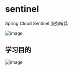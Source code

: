 # sentinel
Spring Cloud Sentinel 服务哨兵

![image](https://user-images.githubusercontent.com/49580847/222629583-fde99f56-2b52-4ee6-bacf-21548ba29011.png)

## 学习目的
![image](https://user-images.githubusercontent.com/49580847/222629680-8286c9ed-cfc1-4da7-be66-4c4acb5dd9a7.png)
